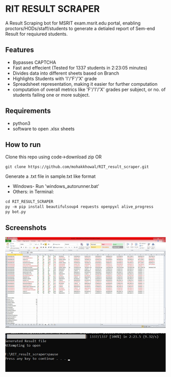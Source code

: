 
# RIT RESULT SCRAPER

A Result Scraping bot for MSRIT exam.msrit.edu portal, enabling proctors/HODs/staff/students to generate a detialed report of Sem-end Result for requiured students.


## Features

- Bypasses CAPTCHA
- Fast and effecient (Tested for 1337 students in 2:23:05 minutes)
- Divides data into different sheets based on Branch
- Highlights Students with 'I'/'F'/'X' grade
- Spreadsheet representation, making it easier for further computation
- computation of overall metrics like 'F'/'I'/'X' grades per subject, or no. of students failing one or more subject.


## Requirements
- python3
- software to open .xlsx sheets
## How to run
Clone this repo using code->download zip
OR
```
git clone https://github.com/mohakkhowal/RIT_result_scraper.git
```
Generate a .txt file in sample.txt like format
- Windows- Run 'windows_autorunner.bat'
- Others:  in Terminal: 
```
cd RIT_RESULT_SCRAPER
py -m pip install beautifulsoup4 requests openpyxl alive_progress
py bot.py
```

 
    
## Screenshots

![Result](ss/ss1.jpg)

![Result](ss/ss2.jpg)
